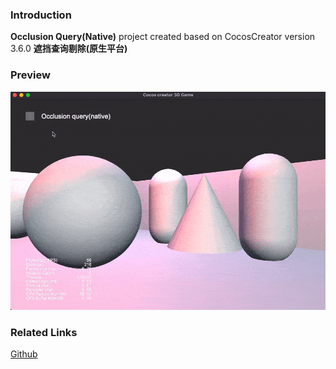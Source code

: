 ### Introduction

**Occlusion Query(Native)** project created based on CocosCreator version 3.6.0 **遮挡查询剔除(原生平台)** 

### Preview
![image](../../../gif/202205/2022051701.gif)

### Related Links
[Github](https://github.com/cocos/cocos-example-projects/tree/v3.4/occlusion-query)